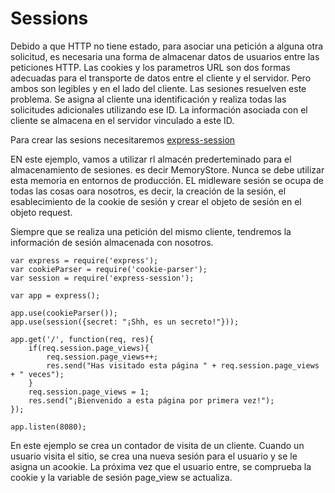# Sessions

Debido a que HTTP no tiene estado, para asociar una petición a alguna otra solicitud, es necesaria una forma de almacenar datos de usuarios entre las peticiones HTTP. Las cookies y los parametros URL  son dos formas adecuadas para el transporte de datos entre el cliente y el servidor. Pero ambos son legibles y en el lado del cliente. Las sesiones resuelven  este problema. Se asigna al cliente una identificación y realiza todas las solicitudes adicionales utilizando ese ID. La información asociada con el cliente se almacena en el servidor vinculado a este ID.

Para crear las sesions necesitaremos [express-session](https://ewiggin.gitbooks.io/expressjs-middleware/content/express-session.html)

EN este ejemplo, vamos a utilizar rl almacén prederteminado para el almacenamiento de sesiones. es decir MemoryStore. Nunca se debe utilizar esta memoria en entornos de producción. EL midleware sesión se ocupa de todas las cosas oara nosotros, es decir, la creación de la sesión, el esablecimiento de la cookie de sesión y crear el objeto de sesión en el objeto request.



Siempre que se realiza una petición del mismo cliente, tendremos la información de sesión almacenada con nosotros.

    var express = require('express');
    var cookieParser = require('cookie-parser');
    var session = require('express-session');
    
    var app = express();
    
    app.use(cookieParser());
    app.use(session({secret: "¡Shh, es un secreto!"}));
    
    app.get('/', function(req, res){
        if(req.session.page_views){
            req.session.page_views++;
            res.send("Has visitado esta página " + req.session.page_views + " veces");
        }
        req.session.page_views = 1;
        res.send("¡Bienvenido a esta página por primera vez!");
    });
    
    app.listen(8080); 

En este ejemplo se crea un contador de visita de un cliente. Cuando un usuario visita el sitio, se crea una nueva sesión para el usuario y se le asigna un acookie. La próxima vez que el usuario entre, se comprueba la cookie y la variable de sesión page_view se actualiza.







